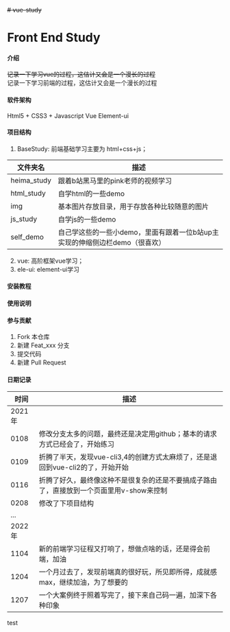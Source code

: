 ~~# vue-study~~
# Front End Study

#### 介绍
~~记录一下学习vue的过程，这估计又会是一个漫长的过程~~ <br>
记录一下学习前端的过程，这估计又会是一个漫长的过程

#### 软件架构
Html5 + CSS3 + Javascript
Vue
Element-ui

#### 项目结构
1. BaseStudy: 前端基础学习主要为 html+css+js；

|文件夹名|描述|
|---|---|
|heima_study|跟着b站黑马里的pink老师的视频学习|
|html_study|自学html的一些demo|
|img|基本图片存放目录，用于存放各种比较随意的图片|
|js_study|自学js的一些demo|
|self_demo|自己学这些的一些小demo，里面有跟着一位b站up主实现的伸缩侧边栏demo（很喜欢）|

2. vue: 高阶框架vue学习；
3. ele-ui: element-ui学习

#### 安装教程



#### 使用说明



#### 参与贡献

1.  Fork 本仓库
2.  新建 Feat_xxx 分支
3.  提交代码
4.  新建 Pull Request

#### 日期记录

|时间|描述|
|---|---|
|2021年|
|0108|修改分支太多的问题，最终还是决定用github；基本的请求方式已经会了，开始练习|
|0109|折腾了半天，发现vue-cli3,4的创建方式太麻烦了，还是退回到vue-cli2的了，开始开始|
|0116|折腾了好久，最终像这种不是很复杂的还是不要搞成子路由了，直接放到一个页面里用v-show来控制|
|0208|修改了下项目结构|
|...|
|2022年|
|1104|新的前端学习征程又打响了，想做点啥的话，还是得会前端，加油|
|1204|一个月过去了，发现前端真的很好玩，所见即所得，成就感max，继续加油，为了想要的|
|1207|一个大案例终于照着写完了，接下来自己码一遍，加深下各种印象|

test
